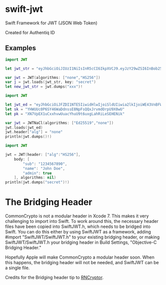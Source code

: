 # swift-jwt
Swift Framework for JWT (JSON Web Token)

Created for Authentiq ID

## Examples

```Swift
import JWT

let jwt_str = "eyJhbGciOiJIUzI1NiIsInR5cCI6IkpXVCJ9.eyJzY29wZSI6InBob25lIiwicGhvbmVfbnVtYmVyIjoiKzE2NTAyODU1NjAwIiwidHlwZSI6ImxhbmRsaW5lIiwiYXVkIjoiaHR0cHM6Ly9hdXRoZW50aXEuY29tIn0.CAqNpbmOA9lz9aq7Sp1NqqbdLJARmFKY3L7CKcgXLNU"

var jwt = JWT(algorithms: ["none","HS256"])
var j = jwt.loads(jwt_str, key: "secret")
let new_jwt_str = jwt.dumps("xxx")!
```

```Swift
import JWT

let jwt_ed = "eyJhbGciOiJFZDI1NTE5IiwidHlwIjoiSldUIiwia2lkIjoiWE43VnBFWDF1Q3h4aHZ3VXVhY1lodVU5dDZ1eGdMYWhSaUxlU0VIRU5payJ9.eyJmb28iOiJiYXIifQ.a2dDcKXByKxiouOLnXUm7YUKHMGOU3yn_g91C90e8YmKjlF1_9ylAKukfMm6Y6WS3dZp2ysaglzzTnVxnRYyDQ"
let sk = "YHWUUc0P6SY46WaDdnssE8NpFsQQxJrvmdOrpU9X0wU"
let pk = "XN7VpEX1uCxxhvwUuacYhuU9t6uxgLahRiLeSEHENik"

var jwt = JWTNaCl(algorithms: ["Ed25519","none"])
jwt.loads(jwt_ed)
jwt.header["alg"] = "none"
println(jwt.dumps()!)
```

```Swift
import JWT

jwt = JWT(header: ["alg":"HS256"],
    body: [
        "sub": "1234567890",
        "name": "John Doe",
        "admin": true
    ], algorithms: nil)
println(jwt.dumps("secret")!)
```

# The Bridging Header

CommonCrypto is not a modular header in Xcode 7. This makes it very challenging to import into Swift. To work around this, the necessary header files have been copied into SwiftJWT.h, which needs to be bridged into Swift. You can do this either by using SwiftJWT as a framework, adding #import "SwiftJWT/SwiftJWT.h" to your existing bridging header, or making SwiftJWT/SwiftJWT.h your bridging header in Build Settings, "Objective-C Bridging Header."

Hopefully Apple will make CommonCrypto a modular header soon. When this happens, the bridging header will not be needed, and SwiftJWT can be a single file.

Credits for the Bridging header tip to [RNCryptor](https://github.com/RNCryptor/RNCryptor#the-bridging-header).
